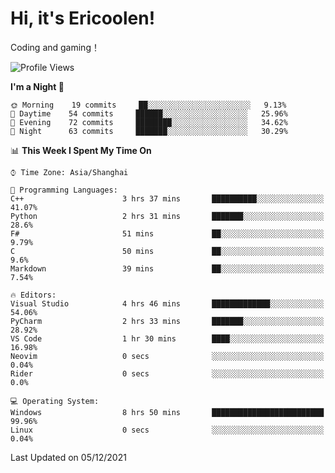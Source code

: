 # Hi, it's Ericoolen!
Coding and gaming！

<!--START_SECTION:waka-->
![Profile Views](http://img.shields.io/badge/Profile%20Views-0-blue)

**I'm a Night 🦉** 

```text
🌞 Morning    19 commits     ██░░░░░░░░░░░░░░░░░░░░░░░   9.13% 
🌆 Daytime    54 commits     ██████░░░░░░░░░░░░░░░░░░░   25.96% 
🌃 Evening    72 commits     ████████░░░░░░░░░░░░░░░░░   34.62% 
🌙 Night      63 commits     ███████░░░░░░░░░░░░░░░░░░   30.29%

```


📊 **This Week I Spent My Time On** 

```text
⌚︎ Time Zone: Asia/Shanghai

💬 Programming Languages: 
C++                      3 hrs 37 mins       ██████████░░░░░░░░░░░░░░░   41.07% 
Python                   2 hrs 31 mins       ███████░░░░░░░░░░░░░░░░░░   28.6% 
F#                       51 mins             ██░░░░░░░░░░░░░░░░░░░░░░░   9.79% 
C                        50 mins             ██░░░░░░░░░░░░░░░░░░░░░░░   9.6% 
Markdown                 39 mins             ██░░░░░░░░░░░░░░░░░░░░░░░   7.54%

🔥 Editors: 
Visual Studio            4 hrs 46 mins       █████████████░░░░░░░░░░░░   54.06% 
PyCharm                  2 hrs 33 mins       ███████░░░░░░░░░░░░░░░░░░   28.92% 
VS Code                  1 hr 30 mins        ████░░░░░░░░░░░░░░░░░░░░░   16.98% 
Neovim                   0 secs              ░░░░░░░░░░░░░░░░░░░░░░░░░   0.04% 
Rider                    0 secs              ░░░░░░░░░░░░░░░░░░░░░░░░░   0.0%

💻 Operating System: 
Windows                  8 hrs 50 mins       █████████████████████████   99.96% 
Linux                    0 secs              ░░░░░░░░░░░░░░░░░░░░░░░░░   0.04%

```


 Last Updated on 05/12/2021
<!--END_SECTION:waka-->

